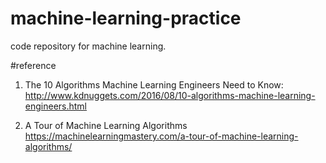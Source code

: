 # machine-learning-practice
code repository for machine learning.

#reference
1. The 10 Algorithms Machine Learning Engineers Need to Know:
http://www.kdnuggets.com/2016/08/10-algorithms-machine-learning-engineers.html

2. A Tour of Machine Learning Algorithms
https://machinelearningmastery.com/a-tour-of-machine-learning-algorithms/
